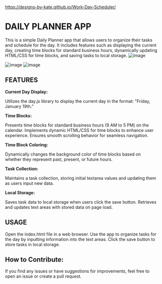 https://designs-by-kate.github.io/Work-Day-Scheduler/

# **DAILY PLANNER APP**

This is a simple Daily Planner app that allows users to organize their tasks and schedule for the day.
It includes features such as displaying the current day, creating time blocks for standard business hours, dynamically updating HTML/CSS for time blocks, and saving tasks to local storage.
![image](https://github.com/designs-by-kate/Work-Day-Scheduler/assets/146155569/17108fba-75e2-461a-b983-1375fbc8261b)

![image](https://github.com/designs-by-kate/Work-Day-Scheduler/assets/146155569/fc89a2f8-316e-42dc-a6a9-5ccb90a5f89f)
![image](https://github.com/designs-by-kate/Work-Day-Scheduler/assets/146155569/5017e180-891f-4eb8-a016-7e9c9e13e9e8)


## **FEATURES**

**Current Day Display:**

Utilizes the day.js library to display the current day in the format: "Friday, January 19th."

**Time Blocks:**

Presents time blocks for standard business hours (9 AM to 5 PM) on the calendar.
Implements dynamic HTML/CSS for time blocks to enhance user experience.
Ensures smooth scrolling behavior for seamless navigation.

**Time Block Coloring:**

Dynamically changes the background color of time blocks based on whether they represent past, present, or future hours.

**Task Collection:**

Maintains a task collection, storing initial textarea values and updating them as users input new data.

**Local Storage:**

Saves task data to local storage when users click the save button.
Retrieves and updates text areas with stored data on page load.

## **USAGE**

Open the index.html file in a web browser.
Use the app to organize tasks for the day by inputting information into the text areas.
Click the save button to store tasks in local storage.


## **How to Contribute:**

If you find any issues or have suggestions for improvements, feel free to open an issue or create a pull request.
